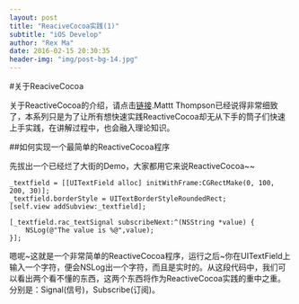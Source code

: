 ```yaml
---
layout: post
title: "ReaciveCocoa实践(1)"
subtitle: "iOS Develop"
author: "Rex Ma"
date: 2016-02-15 20:30:35
header-img: "img/post-bg-14.jpg"
---
```



#关于ReaciveCocoa


关于ReactiveCocoa的介绍，请点击[链接](http://nshipster.cn/reactivecocoa/).Mattt Thompson已经说得非常细致了，本系列只是为了让所有想快速实践ReactiveCocoa却无从下手的筒子们快速上手实践，在讲解过程中，也会融入理论知识。


##如何实现一个最简单的ReactiveCocoa程序


先拔出一个已经烂了大街的Demo，大家都用它来说ReactiveCocoa~~


	_textfield = [[UITextField alloc] initWithFrame:CGRectMake(0, 100, 200, 30)];
    _textfield.borderStyle = UITextBorderStyleRoundedRect;
    [self.view addSubview:_textfield];
    
    [_textfield.rac_textSignal subscribeNext:^(NSString *value) {
        NSLog(@"The value is %@",value);
    }];

    
嗯呢~这就是一个非常简单的ReactiveCocoa程序，运行之后~你在UITextField上输入一个字符，便会NSLog出一个字符，而且是实时的。从这段代码中，我们可以看出两个看不懂的东西，这两个东西将作为ReactiveCocoa实践的重中之重。分别是：Signal(信号)，Subscribe(订阅)。

